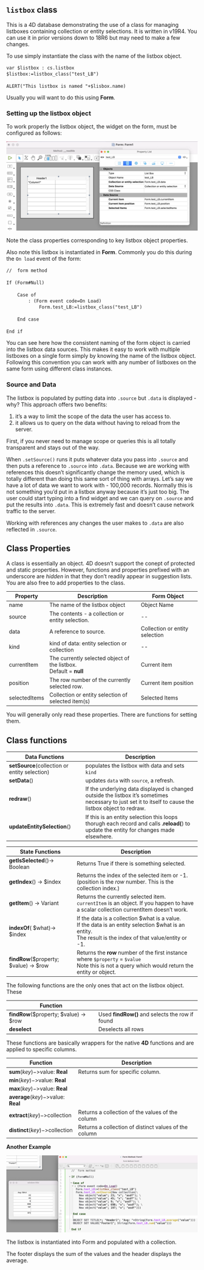 <!-- Type your summary here -->
## `listbox` class
This is a 4D database demonstrating the use of a class for managing listboxes containing collection or entity selections. It is written in v19R4. You can use it in prior versions down to 18R6 but may need to make a few changes.

To use simply instantiate the class with the name of the listbox object.

```4d
var $listbox : cs.listbox
$listbox:=listbox_class("test_LB")

ALERT("This listbox is named "+$lisbox.name)
```

Usually you will want to do this using **Form**.

### Setting up the listbox object

To work properly the listbox object, the widget on the form, must be configured as follows:

![image-20220629174736255](Documentation/Classes/image-20220629174736255.png)

Note the class properties corresponding to key listbox object properties.

Also note this listbox is instantiated in **Form**. Commonly you do this during the `On load` event of the form:

```4d
//  form method

If (Form#Null)

	Case of
		: (Form event code=On Load)
			Form.test_LB:=listbox_class("test_LB")

	End case

End if
```

You can see here how the consistent naming of the form object is carried into the listbox data sources. This makes it easy to work with multiple listboxes on a single form simply by knowing the name of the listbox object. Following this convention you can work with any number of listboxes on the same form using different class instances.

### Source and Data

The listbox is populated by putting data into `.source` but `.data` is displayed - why? This approach offers two benefits:

1) it’s a way to limit the scope of the data the user has access to.
2) it allows us to query on the data without having to reload from the server.

First, if you never need to manage scope or queries this is all totally transparent and stays out of the way.

When `.setSource()` runs it puts whatever data you pass into `.source` and then puts a reference to `.source` into `.data`. Because we are working with references this doesn’t significantly change the memory used, which is totally different than doing this same sort of thing with arrays. Let’s say we have a lot of data we want to work with - 100,000 records. Normally this is not something you’d put in a listbox anyway because it’s just too big. The user could start typing into a find widget and we can query on `.source` and put the results into `.data`. This is extremely fast and doesn’t cause network traffic to the server. 

Working with references any changes the user makes to `.data` are also reflected in `.source`.

## Class Properties

A class is essentially an object. 4D doesn’t support the conept of protected and static properties. However, functions and properties prefixed with an underscore are _hidden_ in that they don’t readily appear in suggestion lists. You are also free to add properties to the class.

| Property      | Description                                                  | Form Object                    |
| ------------- | ------------------------------------------------------------ | ------------------------------ |
| name          | The name of the listbox object                               | Object Name                    |
| source        | The contents - a collection or entity selection.             | --                             |
| data          | A reference to source.                                       | Collection or entity selection |
| kind          | kind of data: entity selection or collection                 | --                             |
| currentItem   | The currently selected object of the listbox. <br />Default = **null** | Current item                   |
| position      | The row number of the currently selected row.                | Current item position          |
| selectedItems | Collection or entity selection of selected item(s)           | Selected Items                 |

You will generally only read these properties. There are functions for setting them.



## Class functions

| Data Functions                                | Description                                                  |
| --------------------------------------------- | ------------------------------------------------------------ |
| **setSource**(collection or entity selection) | populates the listbox with data and sets `kind`              |
| **setData**()                                 | updates `data` with `source`, a refresh.                     |
| **redraw**()                                  | If the underlying data displayed is changed outside the listbox it’s sometimes necessary to just set it to itself to cause the listbox object to redraw. |
| **updateEntitySelection**()                   | If this is an entity selection this loops thorugh each record and calls **.reload(**) to update the entity for changes made elsewhere. |



| State Functions                        | Description                                                  |
| -------------------------------------- | ------------------------------------------------------------ |
| **getIsSelected**()-> Boolean          | Returns True if there is something selected.                 |
| **getIndex**() -> $index               | Returns the index of the selected item or -1. (position is the _row_ number. This is the collection index.) |
| **getItem**() -> Variant               | Returns the currently selected item. `currentItem` is an object. If you happen to have a scalar collection currentItem doesn’t work. |
| **indexOf**( $what)-> $index           | If the data is a collection $what is a value.<br />If the data is an entity selection $what is an entity.<br />The result is the index of that value/entity or -1. |
| **findRow**($property; $value) -> $row | Returns the **row** number of the first instance where `$property` = `$value`<br />Note this is not a query which would return the entity or object. |

The following functions are the only ones that act on the listbox object. These

| **Function**                           |                                                 |
| -------------------------------------- | ----------------------------------------------- |
| **findRow**($property; $value) -> $row | Used **findRow()** and selects the row if found |
| **deselect**                           | Deselects all rows                              |

These functions are basically wrappers for the native **4D** functions and are applied to specific columns.

| Function                                 | Description                                           |
| ---------------------------------------- | ----------------------------------------------------- |
| **sum**($key )->$value: **Real**     | Returns sum for specific column.                      |
| **min**($key )->$value: **Real**     |                                                       |
| **max**($key )->$value: **Real**     |                                                       |
| **average**($key )->$value: **Real** |                                                       |
| **extract**($key )->$collection          | Returns a collection of the values of the column      |
| **distinct**($key )->$collection         | Returns a collection of distinct values of the column |

**Another Example**

![image-20220629191657724](Documentation/Classes/image-20220629191657724.png)

The listbox is instantiated into Form and populated with a collection.

The footer displays the sum of the values and the header displays the average.
